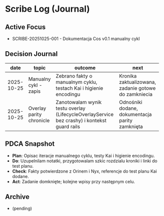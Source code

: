 # Scribe Log (Journal)

## Active Focus
- SCRIBE-20251025-001 - Dokumentacja Cos v0.1 manualny cykl

## Decision Journal
| date | topic | outcome | next |
|------|-------|---------|------|
| 2025-10-25 | Manualny cykl - zapis | Zebrano fakty o manualnym cyklu, testach Kai i higienie encodingu | Kronika zaktualizowana, zadanie gotowe do zamkniecia |
| 2025-10-25 | Overlay parity chronicle | Zanotowalam wynik testu overlay (LifecycleOverlayService bez crashy) i kontekst guard rails | Odnośniki dodane, dokumentacja parity zamknięta |

## PDCA Snapshot
- **Plan**: Opisac iteracje manualnego cyklu, testy Kai i higienie encodingu.
- **Do**: Uzupelnilam notatki, przygotowalam szkic rozdzialu kroniki i linki do test planu.
- **Check**: Fakty potwierdzone z Orinem i Nyx, referencje do test planu Kai dodane.
- **Act**: Zadanie domknięte; kolejne wpisy przy następnym celu.

## Archive
- (pending)
